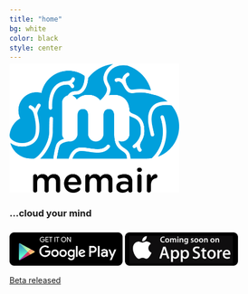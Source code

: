 ```yaml
---
title: "home"
bg: white
color: black
style: center
---
```


<img style="max-width:70%; width:300px; margin-top: -10px;" src="img/favicon.png" alt="Memair"><br>

### …cloud your mind

<a href="https://play.google.com/apps/testing/com.sakthi.memair"><img style="max-width:40%; width:200px; margin-top: 8px;" src="img/google-play.png" alt="Google Play Store"></a>
<img style="max-width:40%; width:200px; margin-top: 8px;" src="img/app-store.png" alt="Apple App Store">

<span id="banner">
  <a href="#contribute" class="bg-blue">
    Beta released
  </a>
</span>
